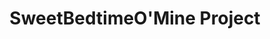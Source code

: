 ---
title: SweetBedtimeO'Mine Project
tags: [Game]
style: fill
color: danger
description: Source code of the game <i>SweetBedtimeO'Mine</i>
external_url: https://github.com/gamemagics/Sweet-Bedtime-O-Mine
---